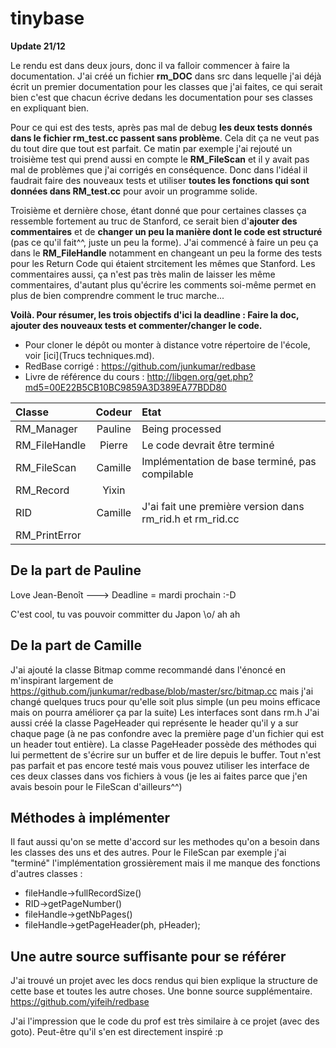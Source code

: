 tinybase
========

**Update 21/12**

Le rendu est dans deux jours, donc il va falloir commencer à faire la documentation. J'ai créé un fichier **rm_DOC** dans src dans lequelle j'ai déjà écrit un premier documentation pour les classes que j'ai faites, ce qui serait bien c'est que chacun écrive dedans les documentation pour ses classes en expliquant bien.

Pour ce qui est des tests, après pas mal de debug **les deux tests donnés dans le fichier rm_test.cc passent sans problème**. Cela dit ça ne veut pas du tout dire que tout est parfait. Ce matin par exemple j'ai rejouté un troisième test qui prend aussi en compte le **RM_FileScan** et il y avait pas mal de problèmes que j'ai corrigés en conséquence. Donc dans l'idéal il faudrait faire des nouveaux tests et utiliser **toutes les fonctions qui sont données dans RM_test.cc** pour avoir un programme solide.

Troisième et dernière chose, étant donné que pour certaines classes ça ressemble fortement au truc de Stanford, ce serait bien d'**ajouter des commentaires** et de **changer un peu la manière dont le code est structuré** (pas ce qu'il fait^^, juste un peu la forme). J'ai commencé à faire un peu ça dans le **RM_FileHandle** notamment en changeant un peu la forme des tests pour les Return Code qui étaient strcitement les mêmes que Stanford. Les commentaires aussi, ça n'est pas très malin de laisser les même commentaires, d'autant plus qu'écrire les comments soi-même permet en plus de bien comprendre comment le truc marche...

**Voilà. Pour résumer, les trois objectifs d'ici la deadline : Faire la doc, ajouter des nouveaux tests et commenter/changer le code.**


* Pour cloner le dépôt ou monter à distance votre répertoire de l'école, voir [ici](Trucs techniques.md).
* RedBase corrigé : https://github.com/junkumar/redbase
* Livre de référence du cours : http://libgen.org/get.php?md5=00E22B5CB10BC9859A3D389EA77BDD80

Classe			|	Codeur  | Etat
:---------------|:------------:|:--------
RM_Manager		|	Pauline | Being processed
RM_FileHandle	|	Pierre  | Le code devrait être terminé
RM_FileScan		|	Camille | Implémentation de base terminé, pas compilable
RM_Record		|	Yixin |
RID				|	Camille | J'ai fait une première version dans rm_rid.h et rm_rid.cc
RM_PrintError	|	  |

<h2>De la part de Pauline</h2>

Love Jean-Benoît ---> Deadline = mardi prochain :-D

C'est cool, tu vas pouvoir committer du Japon \o/ ah ah

<h2>De la part de Camille</h2>

J'ai ajouté la classe Bitmap comme recommandé dans l'énoncé en m'inspirant largement de https://github.com/junkumar/redbase/blob/master/src/bitmap.cc mais j'ai changé quelques trucs pour qu'elle soit plus simple (un peu moins efficace mais on pourra améliorer ça par la suite)
Les interfaces sont dans rm.h
J'ai aussi créé la classe PageHeader qui représente le header qu'il y a sur chaque page (à ne pas confondre avec la première page d'un fichier qui est un header tout entière).
La classe PageHeader possède des méthodes qui lui permettent de s'écrire sur un buffer et de lire depuis le buffer.
Tout n'est pas parfait et pas encore testé mais vous pouvez utiliser les interface de ces deux classes dans vos fichiers à vous (je les ai faites parce que j'en avais besoin pour le FileScan d'ailleurs^^)

<h2>Méthodes à implémenter</h2>

Il faut aussi qu'on se mette d'accord sur les methodes qu'on a besoin dans les classes des uns et des autres. Pour le FileScan par exemple j'ai "terminé" l'implémentation grossièrement mais il me manque des fonctions d'autres classes :
- fileHandle->fullRecordSize()
- RID->getPageNumber()
- fileHandle->getNbPages()
- fileHandle->getPageHeader(ph, pHeader);

<h2>Une autre source suffisante pour se référer </h2>

J'ai trouvé un projet avec les docs rendus qui bien explique la structure de cette base et toutes les autre choses. Une bonne source supplémentaire.
https://github.com/yifeih/redbase

J'ai l'impression que le code du prof est très similaire à ce projet (avec des goto). Peut-être qu'il s'en est directement inspiré :p

<!-- Désolé pour le html je ne savais pas comment faire autrement^^ -->
<!-- ah ah, mais ça marche aussi le html. Sinon tu as un guide du markdown ici  : https://help.github.com/articles/github-flavored-markdown/ -->
